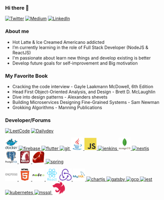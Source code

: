  ### Hi there 👋
 <a href="https://twitter.com/nilpanuwat" rel="nofollow" target="_blank">![Twitter](https://img.shields.io/badge/Twitter-%231DA1F2.svg?style=for-the-badge&logo=Twitter&logoColor=white)</a>
<a href="https://medium.com/@newzpanuwat" rel="nofollow" target="_blank">![Medium](https://img.shields.io/badge/Medium-12100E?style=for-the-badge&logo=medium&logoColor=white)</a>
<a href="https://linkedin.com/in/newzpanuwat" target="_blank">![LinkedIn](https://img.shields.io/badge/linkedin-%230077B5.svg?style=for-the-badge&logo=linkedin&logoColor=white)</a>


 
 ### About me
<!-- My primary goal is to apply my technical expertise all throughout the full software life cycle to ensure the
production and delivery of products and services. My experience as a software engineer enhanced my abilities in designing, implementing, testing, and upgrading software. One of my objectives is to keep updated with the latest IT trends and technologies. -->

 - Hot Latte & Ice Creamed Americano addicted <br>
 - I’m currently learning in the role of Full Stack Developer (NodeJS & ReactJS) <br>
 - I'm passionate about learn new things and develop existing is better <br>
 - Develop future goals for self-improvement and Big motivation <br>

 ### My Favorite Book
 - Cracking the code interview - Gayle Laakmann McDowell, 6th Edition
 - Head First Object-Oriented Analysis, and Design - Brett D. McLaughlin
 - Dive into design patterns - Alexanders shevets
 - Building Microservices Designing Fine-Grained Systems - Sam Newman
 - Grokking Algorithms - Manning Publications


### Developer/Forums
<a href="https://www.leetcode.com/xpanu" target="_blank">![LeetCode](https://img.shields.io/badge/LeetCode-000000?style=for-the-badge&logo=LeetCode&logoColor=#d16c06)</a>
<a href="https://app.daily.dev/newzpanuwat" target="_blank">![Dailydev](https://img.shields.io/badge/DailyDev-1.2k-000000?style=for-the-badge&logo=DailyDev&logoColor=#d16c06)</a>

<!-- FULL VERSION  -->

<!-- ### Database
<a href="https://www.postgresql.org/" target="_blank">![Postgres](https://img.shields.io/badge/postgres-%23316192.svg?style=for-the-badge&logo=postgresql&logoColor=white)</a>
<a href="https://www.mysql.com/" target="_blank">![MySQL](https://img.shields.io/badge/mysql-%2300f.svg?style=for-the-badge&logo=mysql&logoColor=white)</a>
<a href="https://www.mongodb.com/" target="_blank">![MongoDB](https://img.shields.io/badge/MongoDB-%234ea94b.svg?style=for-the-badge&logo=mongodb&logoColor=white)</a>
<a href="https://firebase.google.com/" target="_blank">![Firebase](https://img.shields.io/badge/Firebase-039BE5?style=for-the-badge&logo=Firebase&logoColor=white)</a>
<a href="https://www.microsoft.com/en-us/sql-server/" target="_blank">![MicrosoftSQLServer](https://img.shields.io/badge/Microsoft%20SQL%20Server-CC2927?style=for-the-badge&logo=microsoft%20sql%20server&logoColor=white)</a>

### Frameworks, Platforms and Libraries
<a href="https://chakra-ui.com/" target="_blank">![Chakra](https://img.shields.io/badge/chakra-%234ED1C5.svg?style=for-the-badge&logo=chakraui&logoColor=white)</a>
<a href="https://expressjs.com/" target="_blank">![Express.js](https://img.shields.io/badge/express.js-%23404d59.svg?style=for-the-badge&logo=express&logoColor=%2361DAFB)
<a href="https://www.gatsbyjs.com/" target="_blank">![Gatsby](https://img.shields.io/badge/Gatsby-%23663399.svg?style=for-the-badge&logo=gatsby&logoColor=white)</a>
<a href="https://flutter.dev/" target="_blank">![Flutter](https://img.shields.io/badge/Flutter-%2302569B.svg?style=for-the-badge&logo=Flutter&logoColor=white)</a>
<a href="https://jwt.io/" target="_blank">![JWT](https://img.shields.io/badge/JWT-black?style=for-the-badge&logo=JSON%20web%20tokens)
 <a href="https://mui.com/" target="_blank">![MUI](https://img.shields.io/badge/MUI-%230081CB.svg?style=for-the-badge&logo=mui&logoColor=white)</a>
 <a href="https://nextjs.org/" target="_blank">![Next JS](https://img.shields.io/badge/Next-black?style=for-the-badge&logo=next.js&logoColor=white)</a>
<br>
 <a href="https://nodejs.org/en" target="_blank">![NodeJS](https://img.shields.io/badge/node.js-6DA55F?style=for-the-badge&logo=node.js&logoColor=white)</a>
 <a href="https://rubyonrails.org/" target="_blank">![Rails](https://img.shields.io/badge/rails-%23CC0000.svg?style=for-the-badge&logo=ruby-on-rails&logoColor=white)</a>
  <a href="https://react.dev/" target="_blank">![React](https://img.shields.io/badge/react-%2320232a.svg?style=for-the-badge&logo=react&logoColor=%2361DAFB)
  <a href="https://redux.js.org/" target="_blank">![Redux](https://img.shields.io/badge/redux-%23593d88.svg?style=for-the-badge&logo=redux&logoColor=white)</a>
  <a href="https://spring.io/" target="_blank">![Spring](https://img.shields.io/badge/spring-%236DB33F.svg?style=for-the-badge&logo=spring&logoColor=white)</a>
  <a href="https://styled-components.com/" target="_blank">![Styled Components](https://img.shields.io/badge/styled--components-DB7093?style=for-the-badge&logo=styled-components&logoColor=white)</a>
  <a href="https://vitejs.dev/" target="_blank">![Vite](https://img.shields.io/badge/vite-%23646CFF.svg?style=for-the-badge&logo=vite&logoColor=white)</a>

### Testing
<a href="#">![Jest](https://img.shields.io/badge/-jest-%23C21325?style=for-the-badge&logo=jest&logoColor=white)</a>
<a href="#">![Rspec](https://img.shields.io/badge/-Rspec-%23E33332?style=for-the-badge&logo=rspec&logoColor=white)</a>
  
 ### Hosting
<a href="https://cloud.google.com/" target="_blank">![Google Cloud](https://img.shields.io/badge/GoogleCloud-%234285F4.svg?style=for-the-badge&logo=google-cloud&logoColor=white)</a>
<a href="https://aws.amazon.com/" target="_blank">![AWS](https://img.shields.io/badge/AWS-%23FF9900.svg?style=for-the-badge&logo=amazon-aws&logoColor=white)</a>
<a href="https://vercel.com/" target="_blank">![Vercel](https://img.shields.io/badge/vercel-%23000000.svg?style=for-the-badge&logo=vercel&logoColor=white)</a>
<a href="https://www.vultr.com/" target="_blank">![Vultr](https://img.shields.io/badge/Vultr-007BFC.svg?style=for-the-badge&logo=vultr)</a>

### Languages
<a href="https://www.w3schools.com/js/" target="_blank">![JavaScript](https://img.shields.io/badge/javascript-%23323330.svg?style=for-the-badge&logo=javascript&logoColor=%23F7DF1E)</a>
<a href="https://www.typescriptlang.org/" target="_blank">![TypeScript](https://img.shields.io/badge/typescript-%23007ACC.svg?style=for-the-badge&logo=typescript&logoColor=white)</a>
<a href="https://www.java.com/en/" target="_blank">![Java](https://img.shields.io/badge/java-%23ED8B00.svg?style=for-the-badge&logo=openjdk&logoColor=white)</a>
<a href="https://www.r-project.org/" target="_blank">![R](https://img.shields.io/badge/r-%23276DC3.svg?style=for-the-badge&logo=r&logoColor=white)</a>
<a href="https://www.ruby-lang.org/en/" target="_blank">![Ruby](https://img.shields.io/badge/ruby-%23CC342D.svg?style=for-the-badge&logo=ruby&logoColor=white)</a>
<a href="https://www.python.org/" target="_blank">![Python](https://img.shields.io/badge/python-3670A0?style=for-the-badge&logo=python&logoColor=ffdd54)</a>

	  
### Other
<a href="https://www.docker.com/" target="_blank">![Docker](https://img.shields.io/badge/docker-%230db7ed.svg?style=for-the-badge&logo=docker&logoColor=white)</a>
<a href="https://www.ansible.com/" target="_blank">![Ansible](https://img.shields.io/badge/ansible-%231A1918.svg?style=for-the-badge&logo=ansible&logoColor=white)</a>
<a href="https://www.atlassian.com/" target="_blank">![Jira](https://img.shields.io/badge/jira-%230A0FFF.svg?style=for-the-badge&logo=jira&logoColor=white)</a>
<a href="https://kubernetes.io/" target="_blank">![Kubernetes](https://img.shields.io/badge/kubernetes-%23326ce5.svg?style=for-the-badge&logo=kubernetes&logoColor=white)</a>
<a href="https://www.jenkins.io/" target="_blank">![Jenkins](https://img.shields.io/badge/jenkins-%232C5263.svg?style=for-the-badge&logo=jenkins&logoColor=white)</a>
<a href="https://www.raspberrypi.org/" target="_blank">![Raspberry Pi](https://img.shields.io/badge/-RaspberryPi-C51A4A?style=for-the-badge&logo=Raspberry-Pi)</a> -->


<!-- MINIMAL VERSION  -->
 
</a> <a href="https://www.docker.com/" target="_blank" rel="noreferrer"> <img src="https://raw.githubusercontent.com/devicons/devicon/master/icons/docker/docker-original-wordmark.svg" alt="docker" width="40" height="40"/> </a> <a href="https://firebase.google.com/" target="_blank" rel="noreferrer"> <img src="https://www.vectorlogo.zone/logos/firebase/firebase-icon.svg" alt="firebase" width="40" height="40"/> </a> <a href="https://flutter.dev" target="_blank" rel="noreferrer"> <img src="https://www.vectorlogo.zone/logos/flutterio/flutterio-icon.svg" alt="flutter" width="40" height="40"/> </a> <a href="https://git-scm.com/" target="_blank" rel="noreferrer"> <img src="https://www.vectorlogo.zone/logos/git-scm/git-scm-icon.svg" alt="git" width="40" height="40"/> </a> <a href="https://www.java.com" target="_blank" rel="noreferrer"> <img src="https://raw.githubusercontent.com/devicons/devicon/master/icons/java/java-original.svg" alt="java" width="40" height="40"/> </a> <a href="https://developer.mozilla.org/en-US/docs/Web/JavaScript" target="_blank" rel="noreferrer"> <img src="https://raw.githubusercontent.com/devicons/devicon/master/icons/javascript/javascript-original.svg" alt="javascript" width="40" height="40"/> </a> <a href="https://www.jenkins.io" target="_blank" rel="noreferrer"> <img src="https://www.vectorlogo.zone/logos/jenkins/jenkins-icon.svg" alt="jenkins" width="40" height="40"/> </a> <a href="https://www.mongodb.com/" target="_blank" rel="noreferrer"> <img src="https://raw.githubusercontent.com/devicons/devicon/master/icons/mongodb/mongodb-original-wordmark.svg" alt="mongodb" width="40" height="40"/> </a> <a href="https://nextjs.org/" target="_blank" rel="noreferrer"> <img src="https://cdn.worldvectorlogo.com/logos/nextjs-2.svg" alt="nextjs" width="40" height="40"/> </a> <a href="https://www.postgresql.org" target="_blank" rel="noreferrer"> <img src="https://raw.githubusercontent.com/devicons/devicon/master/icons/postgresql/postgresql-original-wordmark.svg" alt="postgresql" width="40" height="40"/> </a> <a href="https://rubyonrails.org" target="_blank" rel="noreferrer"> <img src="https://raw.githubusercontent.com/devicons/devicon/master/icons/rails/rails-original-wordmark.svg" alt="rails" width="40" height="40"/> </a>  <a href="https://www.ruby-lang.org/en/" target="_blank" rel="noreferrer"> <img src="https://raw.githubusercontent.com/devicons/devicon/master/icons/ruby/ruby-original.svg" alt="ruby" width="40" height="40"/> </a> <a href="https://spring.io/" target="_blank" rel="noreferrer"> <img src="https://www.vectorlogo.zone/logos/springio/springio-icon.svg" alt="spring" width="40" height="40"/> </a>
<p align="left"> <a href="https://expressjs.com" target="_blank" rel="noreferrer"> <img src="https://raw.githubusercontent.com/devicons/devicon/master/icons/express/express-original-wordmark.svg" alt="express" width="40" height="40"/> </a> <a href="https://www.w3.org/html/" target="_blank" rel="noreferrer"> <img src="https://raw.githubusercontent.com/devicons/devicon/master/icons/html5/html5-original-wordmark.svg" alt="html5" width="40" height="40"/> </a> <a href="https://nodejs.org" target="_blank" rel="noreferrer"> <img src="https://raw.githubusercontent.com/devicons/devicon/master/icons/nodejs/nodejs-original-wordmark.svg" alt="nodejs" width="40" height="40"/> </a> <a href="https://reactjs.org/" target="_blank" rel="noreferrer"> <img src="https://raw.githubusercontent.com/devicons/devicon/master/icons/react/react-original-wordmark.svg" alt="react" width="40" height="40"/> </a> <a href="https://redux.js.org" target="_blank" rel="noreferrer"> <img src="https://raw.githubusercontent.com/devicons/devicon/master/icons/redux/redux-original.svg" alt="redux" width="40" height="40"/> </a> 
 <a href="https://www.mysql.com/" target="_blank" rel="noreferrer"> <img src="https://raw.githubusercontent.com/devicons/devicon/master/icons/mysql/mysql-original-wordmark.svg" alt="mysql" width="40" height="40"/> </a>
<a href="https://www.chartjs.org" target="_blank" rel="noreferrer"> <img src="https://www.chartjs.org/media/logo-title.svg" alt="chartjs" width="40" height="40"/> </a> 
<a href="https://www.gatsbyjs.com/" target="_blank" rel="noreferrer"> <img src="https://www.vectorlogo.zone/logos/gatsbyjs/gatsbyjs-icon.svg" alt="gatsby" width="40" height="40"/> </a> 
<a href="https://cloud.google.com" target="_blank" rel="noreferrer"> <img src="https://www.vectorlogo.zone/logos/google_cloud/google_cloud-icon.svg" alt="gcp" width="40" height="40"/> </a>
 <a href="https://jestjs.io" target="_blank" rel="noreferrer"> <img src="https://www.vectorlogo.zone/logos/jestjsio/jestjsio-icon.svg" alt="jest" width="40" height="40"/> </a> 
<a href="https://kubernetes.io" target="_blank" rel="noreferrer"> <img src="https://www.vectorlogo.zone/logos/kubernetes/kubernetes-icon.svg" alt="kubernetes" width="40" height="40"/> </a> 
<a href="https://www.microsoft.com/en-us/sql-server" target="_blank" rel="noreferrer"> <img src="https://www.svgrepo.com/show/303229/microsoft-sql-server-logo.svg" alt="mssql" width="40" height="40"/> </a>
 <a href="https://nestjs.com/" target="_blank" rel="noreferrer"> <img src="https://raw.githubusercontent.com/devicons/devicon/master/icons/nestjs/nestjs-plain.svg" alt="nestjs" width="40" height="40"/> </a>
</p>
 
	
<!-- <h3 align="left">Trophy:</h3>
<p align="left"> <a href="https://github.com/ryo-ma/github-profile-trophy"><img src="https://github-profile-trophy.vercel.app/?username=newzpanuwat&theme=onedark&rank=SECRET,SSS,SS,S,AAA,AA,A,B" alt="newzpanuwat" /></a> </p> -->
